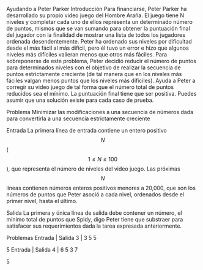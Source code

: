 Ayudando a Peter Parker
Introducción
Para financiarse, Peter Parker ha desarrollado su propio video juego del Hombre Araña. El juego tiene N niveles y completar cada uno de ellos representa un determinado número de puntos, mismos que se van sumando para obtener la puntuación final del jugador con la finalidad de mostrar una lista de todos los jugadores ordenada desendentemente. Peter ha ordenado sus niveles por dificultad desde el más fácil al más difícil, pero él tuvo un error e hizo que algunos niveles más difíciles valieran menos que otros más fáciles. Para sobreponerse de este problema, Peter decidió reducir el número de puntos para determinados niveles con el objetivo de realizar la secuencia de puntos estríctamente creciente (de tal manera que en los niveles más fáciles valgan menos puntos que los niveles más difíciles). Ayuda a Peter a corregir su video juego de tal forma que el número total de puntos reducidos sea el mínimo. La puntuación final tiene que ser positiva. Puedes asumir que una solución existe para cada caso de prueba.

Problema
Minimizar las modificaciones a una secuencia de números dada para convertirla a una secuencia estrictamente creciente

Entrada
La primera línea de entrada contiene un entero positivo $$N$$ ($$1 \leq N \leq 100$$), que representa el número de niveles del video juego.
Las próximas $$N$$ líneas contienen números enteros positivos menores a 20,000, que son los números de puntos que Peter asoció a cada nivel, ordenados desde el primer nivel, hasta el último.

Salida
La primera y única línea de salida debe contener un número, el mínimo total de puntos que Spidy, digo Peter tiene que substraer para satisfacer sus requerimientos dada la tarea expresada anteriormente.

Problemas
Entrada | Salida
3 | 3
5
5

5
Entrada | Salida
4 | 6
5
3
7

5